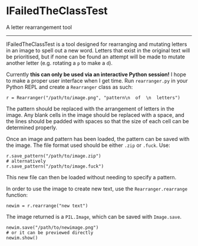 # IFailedTheClassTest

A letter rearrangement tool

-----------------------------

IFailedTheClassTest is a tool designed for rearranging and mutating
letters in an image to spell out a new word. Letters that exist in the
original text will be prioritised, but if none can be found an attempt
will be made to mutate another letter (e.g. rotating a `p` to make a
`d`).

Currently **this can only be used via an interactive Python session!**
I hope to make a proper user interface when I get time.  Run
`rearranger.py` in your Python REPL and create a `Rearranger` class as
such:

```
r = Rearranger("/path/to/image.png", "pattern\n  of  \n  letters")
```

The pattern should be replaced with the arrangement of letters in the
image. Any blank cells in the image should be replaced with a space,
and the lines should be padded with spaces so that the size of each
cell can be determined properly.

Once an image and pattern has been loaded, the pattern can be saved
with the image. The file format used should be either `.zip` or
`.fuck`. Use:

```
r.save_pattern("/path/to/image.zip")
# alternatively
r.save_pattern("/path/to/image.fuck")
```

This new file can then be loaded without needing to specify a pattern.

In order to use the image to create new text, use the
`Rearranger.rearrange` function:

```
newim = r.rearrange("new text")
```

The image returned is a `PIL.Image`, which can be saved with
`Image.save`.

```
newim.save("/path/to/newimage.png")
# or it can be previewed directly
newim.show()
```

